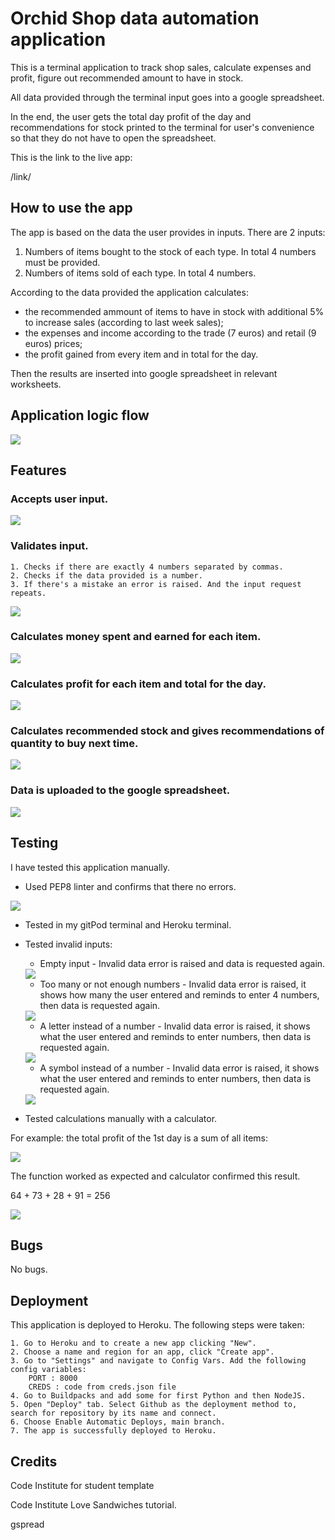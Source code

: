 # Orchid Shop data automation application

This is a terminal application to track shop sales, calculate expenses and profit, figure out recommended amount to have in stock. 

All data provided through the terminal input goes into a google spreadsheet.

In the end, the user gets the total day profit of the day and recommendations for stock printed to the terminal for user's convenience so that they do not have to open the spreadsheet.

This is the link to the live app:

/link/

## How to use the app

The app is based on the data the user provides in inputs.
There are 2 inputs:

1. Numbers of items bought to the stock of each type. In total 4 numbers must be provided.
2. Numbers of items sold of each type. In total 4 numbers.

According to the data provided the application calculates:
* the recommended ammount of items to have in stock with additional 5% to increase sales (according to last week sales);
* the expenses and income according to the trade (7 euros) and retail (9 euros) prices;
* the profit gained from every item and in total for the day.

Then the results are inserted into google spreadsheet in relevant worksheets.

## Application logic flow

<img src="img/Flowchart.jpeg">

## Features

### Accepts user input.

 <img src="img/1-input.png">

### Validates input.
    1. Checks if there are exactly 4 numbers separated by commas.
    2. Checks if the data provided is a number.
    3. If there's a mistake an error is raised. And the input request repeats.

 <img src="img/empty-input.png">

### Calculates money spent and earned for each item.

 <img src="img/money.png">

### Calculates profit for each item and total for the day.

 <img src="img/profit.png">

### Calculates recommended stock and gives recommendations of quantity to buy next time.

 <img src="img/conclusion.png">
 
 ### Data is uploaded to the google spreadsheet.

 <img src="img/worksheet.png">

## Testing

I have tested this application manually.

* Used PEP8 linter and confirms that there no errors.

<img src="img/python-check.png">

* Tested in my gitPod terminal and Heroku terminal.

* Tested invalid inputs:

    * Empty input - Invalid data error is raised and data is requested again.
    <img src="img/empty-input.png">

    * Too many or not enough numbers - Invalid data error is raised, it shows how many the user entered and reminds to enter 4 numbers, then data is requested again.
    <img src="img/number-error.png">

    * A letter instead of a number - Invalid data error is raised, it shows what the user entered and reminds to enter numbers, then data is requested again.
    <img src="img/letter-error.png">

    *  A symbol instead of a number - Invalid data error is raised, it shows what the user entered and reminds to enter numbers, then data is requested again.
    <img src="img/symbol-error.png">

* Tested calculations manually with a calculator.

For example: the total profit of the 1st day is a sum of all items:

<img src="img/worksheet.png">

The function worked as expected and calculator confirmed this result.

64 + 73 + 28 + 91 = 256

<img src="img/calculator.png">


## Bugs

No bugs.

## Deployment

This application is deployed to Heroku. The following steps were taken:

    1. Go to Heroku and to create a new app clicking "New".
    2. Choose a name and region for an app, click "Create app".
    3. Go to "Settings" and navigate to Config Vars. Add the following config variables:
        PORT : 8000
        CREDS : code from creds.json file
    4. Go to Buildpacks and add some for first Python and then NodeJS.
    5. Open "Deploy" tab. Select Github as the deployment method to, search for repository by its name and connect.
    6. Choose Enable Automatic Deploys, main branch.
    7. The app is successfully deployed to Heroku.

## Credits
Code Institute for student template 

Code Institute Love Sandwiches tutorial.

gspread




